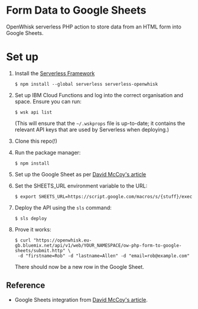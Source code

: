 # Form Data to Google Sheets

OpenWhisk serverless PHP action to store data from an HTML form into Google Sheets.


# Set up

1. Install the [Serverless Framework](https://serverless.com)

    ```shell
    $ npm install --global serverless serverless-openwhisk
    ```

2. Set up IBM Cloud Functions and log into the correct organisation and space.
   Ensure you can run:

    ```shell
    $ wsk api list
    ```

    (This will ensure that the `~/.wskprops` file is up-to-date; it contains the relevant API keys that are used by Serverless when deploying.)



3. Clone this repo(!)

4. Run the package manager:

    ```shell
    $ npm install
    ```

5. Set up the Google Sheet as per [David McCoy's article][1]

6. Set the SHEETS_URL environment variable to the URL:

    ```shell
    $ export SHEETS_URL=https://script.google.com/macros/s/{stuff}/exec
    ```

6. Deploy the API using the `sls` command:

    ```shell
    $ sls deploy
    ```

7. Prove it works:

    ```shell
    $ curl "https://openwhisk.eu-gb.bluemix.net/api/v1/web/YOUR_NAMESPACE/ow-php-form-to-google-sheets/submit.http" \
     -d "firstname=Rob" -d "lastname=Allen" -d "email=rob@example.com"
    ```

    There should now be a new row in the Google Sheet.



## Reference

* Google Sheets integration from [David McCoy's article][1].




[1]: https://medium.com/@dmccoy/how-to-submit-an-html-form-to-google-sheets-without-google-forms-b833952cc175
